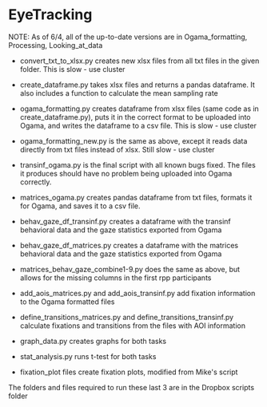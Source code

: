 # EyeTracking

NOTE: As of 6/4, all of the up-to-date versions are in Ogama_formatting, Processing, Looking_at_data

- convert_txt_to_xlsx.py creates new xlsx files from all txt files in the given folder. This is slow - use cluster

- create_dataframe.py takes xlsx files and returns a pandas dataframe. It also includes a function to calculate the mean sampling rate

- ogama_formatting.py creates dataframe from xlsx files (same code as in create_dataframe.py), puts it in the correct format to be uploaded into Ogama, and writes the dataframe to a csv file. This is slow - use cluster

- ogama_formatting_new.py is the same as above, except it reads data directly from txt files instead of xlsx. Still slow - use cluster

- transinf_ogama.py is the final script with all known bugs fixed. The files it produces should have no problem being uploaded into Ogama correctly.

- matrices_ogama.py creates pandas dataframe from txt files, formats it for Ogama, and saves it to a csv file.

- behav_gaze_df_transinf.py creates a dataframe with the transinf behavioral data and the gaze statistics exported from Ogama

- behav_gaze_df_matrices.py creates a dataframe with the matrices behavioral data and the gaze statistics exported from Ogama

- matrices_behav_gaze_combine1-9.py does the same as above, but allows for the missing columns in the first rpp participants

- add_aois_matrices.py and add_aois_transinf.py add fixation information to the Ogama formatted files

- define_transitions_matrices.py and define_transitions_transinf.py calculate fixations and transitions from the files with AOI information

- graph_data.py creates graphs for both tasks

- stat_analysis.py runs t-test for both tasks

- fixation_plot files create fixation plots, modified from Mike's script

The folders and files required to run these last 3 are in the Dropbox scripts folder
